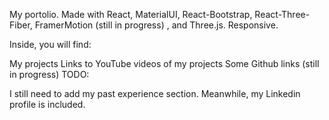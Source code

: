 My portolio. Made with React, MaterialUI, React-Bootstrap, React-Three-Fiber, FramerMotion (still in progress) , and Three.js. Responsive.

Inside, you will find:

My projects
Links to YouTube videos of my projects
Some Github links (still in progress)
TODO:

I still need to add my past experience section. Meanwhile, my Linkedin profile is included.